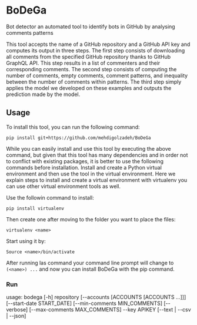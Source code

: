 # BoDeGa
Bot detector an automated tool to identify bots in GitHub by analysing comments patterns

This tool accepts the name of a GitHub repository and a GitHub API key and computes its output in three steps.
The first step consists of downloading all comments from the specified GitHub repository thanks to GitHub GraphQL API. This step results in a list of commenters and their corresponding comments.
The second step consists of computing the number of comments, empty comments, comment patterns, and inequality between the number of comments within patterns.
The third step simply applies the model we developed on these examples and outputs the prediction made by the model.


## Usage
To install this tool, you can run the following command:
```
pip install git+https://github.com/mehdigolzadeh/BoDeGa
```
While you can easily install and use this tool by executing the above command, but given that this tool has many dependencies and in order not to conflict with existing packages, it is better to use the following commands before installation. Install and create a Python virtual environment and then use the tool in the virtual environment. 
Here we explain steps to install and create a virtual environment with virtualenv you can use other virtual environment tools as well.

Use the followin command to install:
```
pip install virtualenv
```
Then create one after moving to the folder you want to place the files:
```
virtualenv <name>
```
Start using it by:
```
Source <name>/bin/activate
```
After running las command your command line prompt will change to `(<name>) ...` and now you can install BoDeGa with the pip command.



### Run 
usage: bodega [-h] repository [--accounts [ACCOUNTS [ACCOUNTS ...]]]
              [--start-date START_DATE] [--min-comments MIN_COMMENTS] 
	      [--verbose] [--max-comments MAX_COMMENTS]
              --key APIKEY [--text | --csv | --json]
